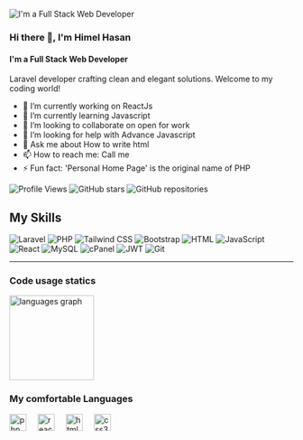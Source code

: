 ![I'm a Full Stack Web Developer](https://i.ibb.co/xgRKRJB/image.png)

### Hi there 👋, I'm Himel  Hasan
#### I'm a Full Stack Web Developer

Laravel developer crafting clean and elegant solutions. Welcome to my coding world!

- 🔭 I’m currently working on ReactJs 
- 🌱 I’m currently learning Javascript 
- 👯 I’m looking to collaborate on open for work 
- 🤔 I’m looking for help with Advance  Javascript 
- 💬 Ask me about How to write html 
- 📫 How to reach me: Call me 
- ⚡ Fun fact: 'Personal Home Page' is the original name of PHP 



![Profile Views](https://komarev.com/ghpvc/?username=himelha&color=blue) ![GitHub stars](https://img.shields.io/github/stars/himelha/adminlte?style=social) ![GitHub repositories](https://img.shields.io/badge/Repos-16-brightblue)



## My Skills


![Laravel](https://img.shields.io/badge/Laravel-8.x-red) ![PHP](https://img.shields.io/badge/PHP-7.4-blue) ![Tailwind CSS](https://img.shields.io/badge/Tailwind%20CSS-v2.2.19-blueviolet) ![Bootstrap](https://img.shields.io/badge/Bootstrap-5.x-purple) ![HTML](https://img.shields.io/badge/HTML-5-orange) 
![JavaScript](https://img.shields.io/badge/JavaScript-ES6-yellow)
 ![React](https://img.shields.io/badge/React-17.x-blue) ![MySQL](https://img.shields.io/badge/MySQL-8.x-blue) ![cPanel](https://img.shields.io/badge/cPanel-Latest-ff69b4) ![JWT](https://img.shields.io/badge/JWT-secure-green) ![Git](https://img.shields.io/badge/Git-version%202.35.0-blue) 


****


### Code usage statics

<div align="left">
<img src="https://github-readme-stats.vercel.app/api/top-langs?username=himelha&locale=en&hide_title=false&layout=compact&card_width=320&langs_count=5&theme=dracula&hide_border=false" height="150" alt="languages graph"  />
</div>

### My comfortable Languages
<div align="left">
  <img src="https://cdn.jsdelivr.net/gh/devicons/devicon/icons/php/php-original.svg" height="30" alt="php logo"  />
  <img width="12" />
  <img src="https://cdn.jsdelivr.net/gh/devicons/devicon/icons/react/react-original.svg" height="30" alt="react logo"  />
  <img width="12" />
  <img src="https://cdn.jsdelivr.net/gh/devicons/devicon/icons/html5/html5-original.svg" height="30" alt="html5 logo"  />
  <img width="12" />
  <img src="https://cdn.jsdelivr.net/gh/devicons/devicon/icons/css3/css3-original.svg" height="30" alt="css3 logo"  />
  <img width="12" />
</div>

###



